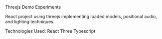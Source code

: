 Threejs Demo Experiments

React project using threejs implementing loaded models, positional audio, and lighting techniques.

Technologies Used:
React
Three
Typescript
